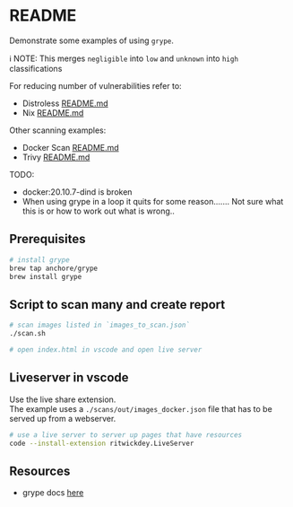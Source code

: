 # README

Demonstrate some examples of using `grype`.  

ℹ NOTE: This merges `negligible` into `low` and `unknown` into `high` classifications  


For reducing number of vulnerabilities refer to:

* Distroless [README.md](../28_distroless/README.md)  
* Nix [README.md](https://github.com/chrisguest75/nix-examples/blob/master/README.md)  

Other scanning examples:

* Docker Scan [README.md](../45_docker_scan_process_mongo/README.md)  
* Trivy [README.md](../48_trivy/README.md)  

TODO:

* docker:20.10.7-dind is broken
* When using grype in a loop it quits for some reason....... Not sure what this is or how to work out what is wrong..

## Prerequisites

```sh
# install grype
brew tap anchore/grype
brew install grype
```

## Script to scan many and create report

```sh
# scan images listed in `images_to_scan.json`
./scan.sh

# open index.html in vscode and open live server
```

## Liveserver in vscode

Use the live share extension.  
The example uses a `./scans/out/images_docker.json` file that has to be served up from a webserver.

```sh
# use a live server to server up pages that have resources
code --install-extension ritwickdey.LiveServer
```

## Resources

* grype docs [here](https://github.com/anchore/grype)  
